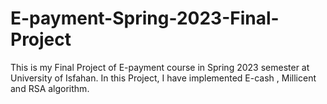 # E-payment-Spring-2023-Final-Project
This is my Final Project of E-payment course in Spring 2023 semester at University of Isfahan. In this Project, I have implemented E-cash , Millicent and RSA algorithm. 
